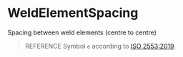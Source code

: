 # WeldElementSpacing

Spacing between weld elements (centre to centre)

> REFERENCE Symbol `e` according to [ISO 2553:2019](https://www.iso.org/standard/72740.html).
